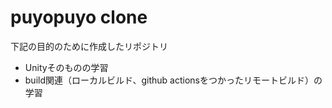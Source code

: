 # puyopuyo clone

下記の目的のために作成したリポジトリ

- Unityそのものの学習
- build関連（ローカルビルド、github actionsをつかったリモートビルド）の学習

